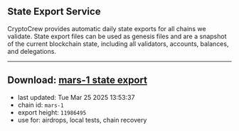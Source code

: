 ## State Export Service
CryptoCrew provides automatic daily state exports for all chains we validate. State export files can be used as genesis files and are a snapshot of the current blockchain state, including all validators, accounts, balances, and delegations.

---
**Download: [mars-1 state export](https://ccv-s3.nbg1.your-objectstorage.com/SERVICE/mars/mars-1_export_11986495.json)**
---

- last updated: Tue Mar 25 2025 13:53:37
- chain id: `mars-1`
- export height: `11986495`
- use for: airdrops, local tests, chain recovery
